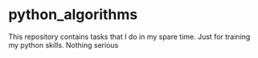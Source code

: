 # python_algorithms

This repository contains tasks that I do in my spare time. Just for training my python skills. Nothing serious
